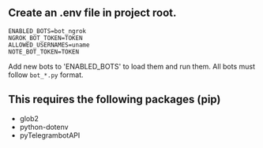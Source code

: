 ## Create an .env file in project root.
```
ENABLED_BOTS=bot_ngrok
NGROK_BOT_TOKEN=TOKEN
ALLOWED_USERNAMES=uname
NOTE_BOT_TOKEN=TOKEN
```

Add new bots to 'ENABLED_BOTS' to load them and run them. All bots must follow `bot_*.py` format.

## This requires the following packages (pip)
* glob2
* python-dotenv
* pyTelegrambotAPI